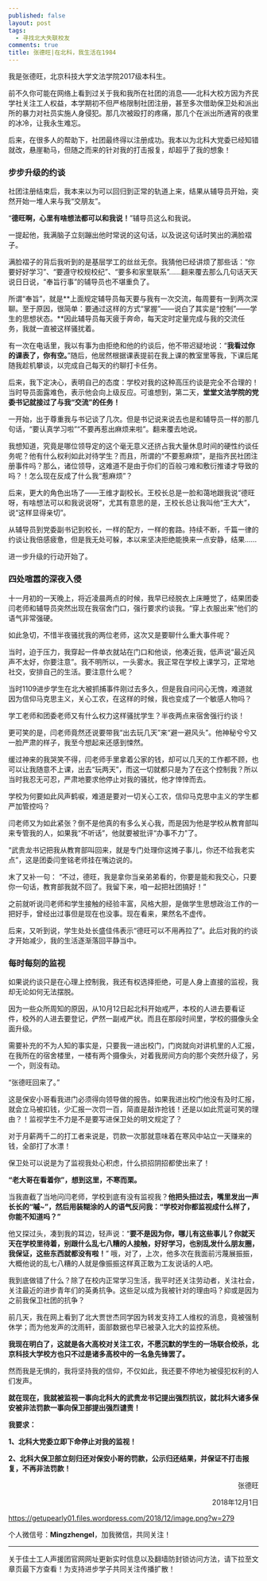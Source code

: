 ```yaml
---
published: false
layout: post
tags: 
  - 寻找北大失联校友
comments: true
title: 张德旺|在北科，我生活在1984
---
```


我是张德旺，北京科技大学文法学院2017级本科生。

前不久你可能在网络上看到过关于我和我所在社团的消息——北科大校方因为齐民学社关注工人权益，本学期初不但严格限制社团注册，甚至多次借助保卫处和派出所的暴力对社员实施人身侵犯。那几次被殴打的疼痛，那几个在派出所通宵的夜里的冰冷，让我永生难忘。

后来，在很多人的帮助下，社团最终得以注册成功。我本以为北科大党委已经知错就改，悬崖勒马，但随之而来的针对我的打击报复，却超乎了我的想象！

### 步步升级的约谈

社团注册结束后，我本来以为可以回归到正常的轨道上来，结果从辅导员开始，突然开始一堆人来与我“交朋友”。

“**德旺啊，心里有啥想法都可以和我说！**”辅导员这么和我说。

一提起他，我满脑子立刻蹦出他时常说的这句话，以及说这句话时笑出的满脸褶子。

满脸褶子的背后我听到的是基层学工的丝丝无奈。我猜他已经讲烦了那些话：“你要好好学习”、“要遵守校规校纪”、“要多和家里联系”……翻来覆去那么几句话天天说日日说，“奉旨行事”的辅导员也不堪重负了。

所谓“奉旨”，就是**上面规定辅导员每天要与我有一次交流，每周要有一到两次深聊。至于原因，很简单：要通过这样的方式“掌握”——说白了其实是“控制”——学生的思想状态。**因此辅导员每天疲于奔命，每天定时定量完成与我的交流任务，我就一直被这样骚扰着。

有一次在电话里，我以有事为由拒绝和他的约谈后，他不带迟疑地说：“**我看过你的课表了，你有空。**”随后，他居然根据课表提前在我上课的教室里等我，下课后尾随我趁机攀谈，以完成自己每天的约聊打卡任务。

后来，我下定决心，表明自己的态度：学校对我的这种高压约谈是完全不合理的！当时导员面露难色，表示他会向上级反应。可谁想到，第二天，**堂堂文法学院的党委书记就接过了与我“交流”的任务！**

一开始，出于尊重我与书记谈了几次。但是书记说来说去也是和辅导员一样的那几句话，“要认真学习啦”“不要再惹出麻烦来啦”。翻来覆去地说。

我想知道，究竟是哪位领导定的这个毫无意义还挤占我大量休息时间的硬性约谈任务呢？他有什么权利如此对待学生？而且，所谓的“不要惹麻烦”，是指齐民社团注册事件吗？那么，诸位领导，这难道不是由于你们的百般刁难和敷衍推诿才导致的吗？！怎么现在反成了什么我“惹麻烦”？

后来，更大的角色出场了——王维才副校长。王校长总是一脸和蔼地跟我说“德旺呀，有啥想法可以和我说说呀”，尤其有意思的是，王校长总让我叫他“王大大”，说“这样显得亲切”。

从辅导员到党委副书记到校长，一样的配方，一样的套路。持续不断，千篇一律的约谈让我倍感疲惫，但是我无处可躲，本以来坚决拒绝能换来一点安静，结果……

进一步升级的行动开始了。

### 四处喧嚣的深夜入侵

十一月初的一天晚上，将近凌晨两点的时候，我早已经脱衣上床睡觉了，结果团委闫老师和辅导员突然出现在我宿舍门口，强行要求约谈我。“穿上衣服出来”他们的语气非常强硬。

如此急切，不惜半夜骚扰我的两位老师，这次又是要聊什么重大事件呢？

当时，迫于压力，我穿起一件单衣就站在门口和他谈，他凑近我，低声说“最近风声不太好，你要注意”。我不明所以，一头雾水。我正常在学校上课学习，正常地社交，安排自己的生活。要注意什么呢？

当时1109进步学生在北大被抓捕事件刚过去多久，但是我自问问心无愧，难道就因为信仰马克思主义，关心工农，在这样的时候，我也变成了一个敏感人物吗？

学工老师和团委老师又有什么权力这样骚扰学生？半夜两点来宿舍强行约谈！

更可笑的是，闫老师竟然还说要带我“出去玩几天”来“避一避风头”。他神秘兮兮又一脸严肃的样子，我至今想起来还感到悚然。

缓过神来的我哭笑不得，闫老师手里拿着公家的钱，却可以几天的工作都不顾，也可以让我随意不上课，出去“玩两天”，而这一切就都只是为了在这个控制我？所以当时我忍无可忍，严肃地要求他停止对我的骚扰，他才悻悻而去。

学校为何要如此风声鹤唳，难道是要对一切关心工农，信仰马克思中主义的学生都严加管控吗？

闫老师又为如此紧张？倒不是他真的有多么关心我，而是因为他是学校从教育部叫来专管我的人，如果我“不听话”，他就要被批评“办事不力”了。

“武贵龙书记把我从教育部叫回来，就是专门处理你这摊子事儿，你还不给我老实点”，这是团委闫奎铭老师挂在嘴边说的。

末了又补一句： “不过，德旺，我是拿你当亲弟弟看的，你要是能和我交心，只要你一句话，教育部我就不回了。我留下来，咱一起把社团搞好！”

之前就听说闫老师和学生接触的经验丰富，风格大胆，是做学生思想政治工作的一把好手，曾经出过事但是现在也没事。现在看来，果然名不虚传。

后来，又听到说，学生处处长盛佳伟表示“德旺可以不用再拉了”。此后对我的约谈才开始减少，我的生活逐渐落回平静当中。

### 每时每刻的监视

如果说约谈只是在心理上控制我，我还有权选择拒绝，可是人身上直接的监视，我却无论如何无法摆脱。

因为一些众所周知的原因，从10月12日起北科开始戒严，本校的人进去要看证件，校外的人进去要登记，俨然一副戒严状。而且在那段时间里，学校的摄像头全面升级。

需要补充的不为人知的事实是，只要我一进出校门，门岗就向对讲机里的人汇报，在我所在的宿舍楼里，一楼有两个摄像头，对着我房间方向的那个突然升级了，另一个，则没有动。

“张德旺回来了。”

这是保安小哥看我进门必须得向领导做的报告。如果我进出校门他没有及时汇报，就会立马被扣钱，少汇报一次罚一百，简直是敲诈抢钱！还是以如此荒诞可笑的理由？！监视学生不力是不是要写进保卫处的明文规定了？

对于月薪两千二的打工者来说是，罚款一次那就意味着在寒风中站立一天赚来的钱，全部打了水漂！

保卫处可以说是为了监视我处心积虑，什么损招阴招都使出来了！

**“老大哥在看着你”，想到这里，不寒而栗。**

当我直截了当地问闫老师，学校到底有没有监视我？**他把头扭过去，嘴里发出一声长长的“嘁~”，然后用装糊涂的人的语气反问我：“学校对你都监视成什么样了，你能不知道吗？”**

他又探过头，凑到我的耳边，轻声说：“**要不是因为你，哪儿有这些事儿？你就天天在学校里待着，别跟什么乱七八糟的人接触，好好学习，也别乱发什么朋友圈，我保证，这些东西就都没有啦！**” 哦，对了，上次，他多次在我面前污蔑展振振，大概他说的乱七八糟的人就是像振振这样真正敢为工友说话的人吧。

我到底做错了什么？除了在校内正常学习生活，我平时还关注劳动者，关注社会，关注最近的进步青年们的英勇抗争。这些足以成为我被针对的理由吗？抑或是因为之前我保卫社团的抗争？

前几天，我在网上看到了北大贾世杰同学因为转发支持工人维权的消息，竟被强制休学；而为他发声的沈雨轩，面部数据也早已被录入北大的监控系统。

**我现在明白了，这就是各大高校对关注工农，不愿沉默的学生的一场联合绞杀，北京科技大学校方也只不过是诸多高校中的一名急先锋罢了。**

然而我是无惧的，我将坚持我的信仰，不仅如此，我还要不停地为被侵犯权利的人们发声。

**就在现在，我就被监视一事向北科大的武贵龙书记提出强烈抗议，就北科大诸多保安被非法罚款一事向保卫部提出强烈谴责！**

**我要求：**

**1、北科大党委立即下命停止对我的监视！**

**2、北科大保卫部立刻归还对保安小哥的罚款，公示归还结果，并保证不打击报复，不再非法罚款！**

<p align="right">张德旺</p>

<p align="right">2018年12月1日</p>

https://getupearly01.files.wordpress.com/2018/12/image.png?w=279

个人微信号：**Mingzhengel**，加我微信，共同关注！

---
关于佳士工人声援团官网网址更新实时信息以及翻墙防封锁访问方法，请下拉至文章页最下方查看！为支持进步学子共同关注传播扩散！

